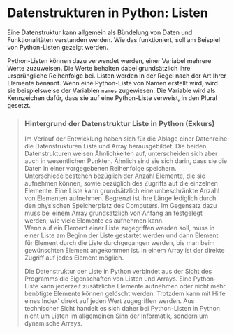 # Datenstrukturen in Python: Listen

Eine Datenstruktur kann allgemein als Bündelung von Daten und Funktionalitäten
verstanden werden. Wie das funktioniert, soll am Beispiel von Python-Listen
gezeigt werden.

Python-Listen können dazu verwendet werden, einer Variabel mehrere Werte
zuzuweisen. Die Werte behalten dabei grundsätzlich ihre ursprüngliche
Reihenfolge bei.
Listen werden in der Regel nach der Art Ihrer Elemente benannt. Wenn eine Python-Liste von
Namen erstellt wird, wird sie beispielsweise der Variablen `names`
zugewiesen. Die Variable wird als Kennzeichen dafür, dass sie auf eine
Python-Liste verweist, in den Plural gesetzt.

>### Hintergrund der Datenstruktur Liste in Python (Exkurs)
>
>Im Verlauf der Entwicklung haben sich für die Ablage einer Datenreihe
>die Datenstrukturen Liste und Array herausgebildet. Die beiden
>Datenstrukturen weisen Ähnlichkeiten auf, unterscheiden sich aber auch
>in wesentlichen Punkten. Ähnlich sind sie sich darin, dass sie die
>Daten in einer vorgegebenen Reihenfolge speichern.  
>Unterschiede bestehen bezüglich der Anzahl Elemente, die sie aufnehmen
>können, sowie bezüglich des Zugriffs auf die einzelnen Elemente.
>Eine Liste kann grundsätzlich eine unbeschränkte Anzahl von Elementen
>aufnehmen. Begrenzt ist ihre Länge lediglich durch den physischen
>Speicherplatz des Computers. Im Gegensatz dazu muss bei einem Array
>grundsätzlich von Anfang an festgelegt werden, wie viele
>Elemente es aufnehmen kann.  
>Wenn auf ein Element einer Liste zugegriffen werden soll, muss in einer
>Liste am Beginn der Liste gestartet werden und dann Element für Element
>durch die Liste durchgegangen werden, bis man beim gewünschten Element
>angekommen ist. In einem Array ist der direkte Zugriff auf jedes
>Element möglich.
>
>Die Datenstruktur der Liste in Python verbindet aus der Sicht des
>Programms die Eigenschaften von Listen und Arrays. Eine Python-Liste
>kann jederzeit zusätzliche Elemente aufnehmen oder nicht mehr benötigte
>Elemente können gelöscht werden. Trotzdem kann mit Hilfe eines Index'
>direkt auf jeden Wert zugegriffen werden. Aus technischer Sicht handelt
>es sich daher bei Python-Listen in Python nicht um Listen im allgemeinen Sinn
>der Informatik, sondern um dynamische Arrays.
